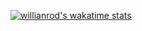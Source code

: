 [![willianrod's wakatime stats](https://github-readme-stats.vercel.app/api/wakatime?username=skilkis&theme=dark&title_color=6A737D&bg_color=00000000&layout=compact&hide_border=true)](https://wakatime.com/@skilkis)

<!--
**skilkis/skilkis** is a ✨ _special_ ✨ repository because its `README.md` (this file) appears on your GitHub profile.

Here are some ideas to get you started:

- 🔭 I’m currently working on ...
- 🌱 I’m currently learning ...
- 👯 I’m looking to collaborate on ...
- 🤔 I’m looking for help with ...
- 💬 Ask me about ...
- 📫 How to reach me: ...
- 😄 Pronouns: ...
- ⚡ Fun fact: ...
-->
